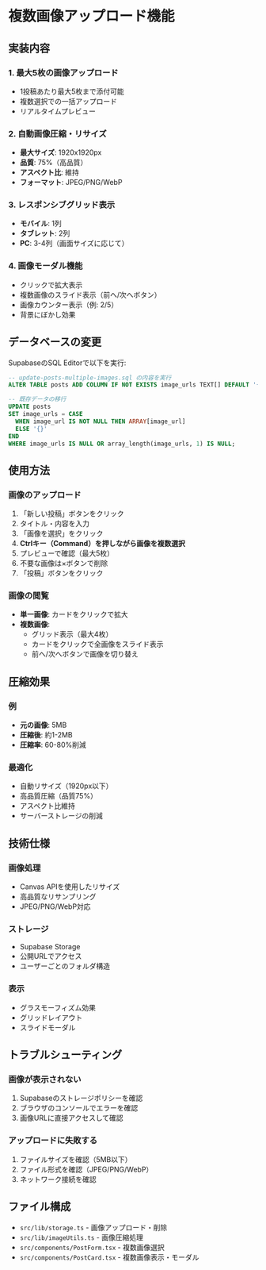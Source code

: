 # 複数画像アップロード機能

## 実装内容

### 1. 最大5枚の画像アップロード
- 1投稿あたり最大5枚まで添付可能
- 複数選択での一括アップロード
- リアルタイムプレビュー

### 2. 自動画像圧縮・リサイズ
- **最大サイズ**: 1920x1920px
- **品質**: 75%（高品質）
- **アスペクト比**: 維持
- **フォーマット**: JPEG/PNG/WebP

### 3. レスポンシブグリッド表示
- **モバイル**: 1列
- **タブレット**: 2列
- **PC**: 3-4列（画面サイズに応じて）

### 4. 画像モーダル機能
- クリックで拡大表示
- 複数画像のスライド表示（前へ/次へボタン）
- 画像カウンター表示（例: 2/5）
- 背景にぼかし効果

## データベースの変更

SupabaseのSQL Editorで以下を実行:

```sql
-- update-posts-multiple-images.sql の内容を実行
ALTER TABLE posts ADD COLUMN IF NOT EXISTS image_urls TEXT[] DEFAULT '{}';

-- 既存データの移行
UPDATE posts 
SET image_urls = CASE 
  WHEN image_url IS NOT NULL THEN ARRAY[image_url] 
  ELSE '{}' 
END
WHERE image_urls IS NULL OR array_length(image_urls, 1) IS NULL;
```

## 使用方法

### 画像のアップロード
1. 「新しい投稿」ボタンをクリック
2. タイトル・内容を入力
3. 「画像を選択」をクリック
4. **Ctrlキー（Command）を押しながら画像を複数選択**
5. プレビューで確認（最大5枚）
6. 不要な画像は×ボタンで削除
7. 「投稿」ボタンをクリック

### 画像の閲覧
- **単一画像**: カードをクリックで拡大
- **複数画像**: 
  - グリッド表示（最大4枚）
  - カードをクリックで全画像をスライド表示
  - 前へ/次へボタンで画像を切り替え

## 圧縮効果

### 例
- **元の画像**: 5MB
- **圧縮後**: 約1-2MB
- **圧縮率**: 60-80%削減

### 最適化
- 自動リサイズ（1920px以下）
- 高品質圧縮（品質75%）
- アスペクト比維持
- サーバーストレージの削減

## 技術仕様

### 画像処理
- Canvas APIを使用したリサイズ
- 高品質なリサンプリング
- JPEG/PNG/WebP対応

### ストレージ
- Supabase Storage
- 公開URLでアクセス
- ユーザーごとのフォルダ構造

### 表示
- グラスモーフィズム効果
- グリッドレイアウト
- スライドモーダル

## トラブルシューティング

### 画像が表示されない
1. Supabaseのストレージポリシーを確認
2. ブラウザのコンソールでエラーを確認
3. 画像URLに直接アクセスして確認

### アップロードに失敗する
1. ファイルサイズを確認（5MB以下）
2. ファイル形式を確認（JPEG/PNG/WebP）
3. ネットワーク接続を確認

## ファイル構成

- `src/lib/storage.ts` - 画像アップロード・削除
- `src/lib/imageUtils.ts` - 画像圧縮処理
- `src/components/PostForm.tsx` - 複数画像選択
- `src/components/PostCard.tsx` - 複数画像表示・モーダル

